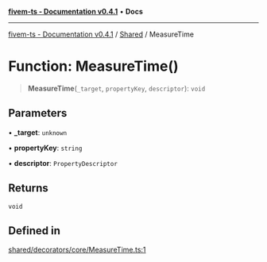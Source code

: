 [**fivem-ts - Documentation v0.4.1**](../../../README.md) • **Docs**

***

[fivem-ts - Documentation v0.4.1](../../../README.md) / [Shared](../README.md) / MeasureTime

# Function: MeasureTime()

> **MeasureTime**(`_target`, `propertyKey`, `descriptor`): `void`

## Parameters

• **\_target**: `unknown`

• **propertyKey**: `string`

• **descriptor**: `PropertyDescriptor`

## Returns

`void`

## Defined in

[shared/decorators/core/MeasureTime.ts:1](https://github.com/Purpose-Dev/fivem-ts/blob/main/src/shared/decorators/core/MeasureTime.ts#L1)
